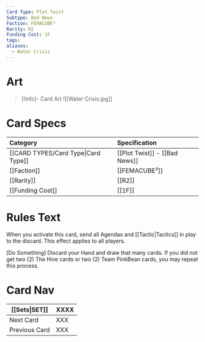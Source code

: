 ```yaml
---
Card Type: Plot Twist
Subtype: Bad News
Faction: FEMACUBE³
Rarity: R2
Funding Cost: 1F
tags: 
aliases:
  - Water Crisis
---
```

# Art

> [!info]- Card Art
> ![[Water Crisis.jpg]]

# Card Specs

| Category | Specification| 
| :--- | :--- |
| [[CARD TYPES/Card Type\|Card Type]] | [[Plot Twist]] - [[Bad News]] |  
| [[Faction]] | [[FEMACUBE³]] |  
| [[Rarity]] | [[R2]] |  
| [[Funding Cost]] | [[1F]] |  

# Rules Text  

When you activate this card, send all Agendas and [[Tactic|Tactics]] in play to the discard. This effect applies to all players.  

[Do Something] 
Discard your Hand and draw that many cards.
If you did not get two (2) The Hive cards or two (2) Team PinkBean cards, you may repeat this process.

# Card Nav

| [[Sets\|SET]]           | XXXX |
| ------------- | ------------------------------ |
| Next Card     | XXX |
| Previous Card | XXX |


